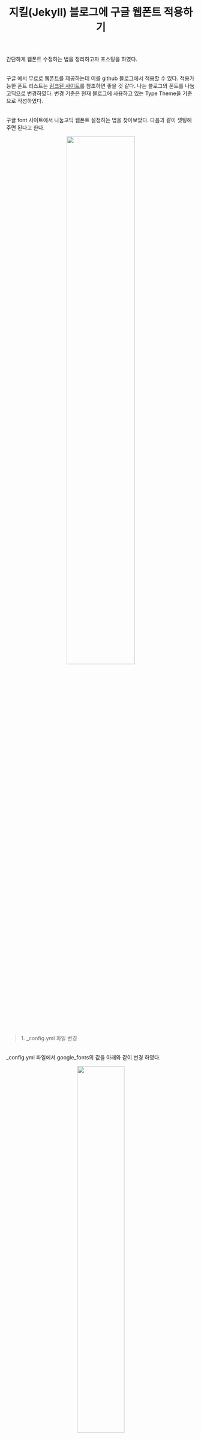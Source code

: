 ﻿---
layout: post
title: 지킬(Jekyll) 블로그에 구글 웹폰트 적용하기
comments: true
categories : [Github Blog]
tags: [Github Blog]
---

간단하게 웹폰트 수정하는 법을 정리하고자 포스팅을 하였다.<br>

<br><point>구글</point> 에서 무료로 웹폰트를 제공하는데 이를 github 블로그에서 적용할 수 있다. 적용가능한 폰트 리스트는 [<point>링크된 사이트</point>](http://makebct.net/%EA%B5%AC%EA%B8%80%EC%9B%B9%ED%8F%B0%ED%8A%B8-%EB%B6%88%EB%9F%AC%EC%98%A4%EA%B8%B0/?cat=148/)를 참조하면 좋을 것 같다. 나는 블로그의 폰트를 <point>나눔 고딕</point>으로 변경하였다. 변경 기준은 현재 블로그에 사용하고 있는 Type Theme을 기준으로 작성하였다.<br><br>

구글 font 사이트에서 나눔고딕 웹폰트 설정하는 법을 찾아보았다. 다음과 같이 셋팅해주면 된다고 한다.<br>
<center><img src="https://user-images.githubusercontent.com/20412850/40586003-1d7d4524-61f6-11e8-95fd-125b0db5e167.png" width="60%"></center><br><br>

> <subtitle>1. _config.yml 파일 변경

<br><point>_config.yml</point> 파일에서 google_fonts의 값을 아래와 같이 변경 하였다.<br>
<center><img src="https://user-images.githubusercontent.com/20412850/40586016-30066766-61f6-11e8-8342-30ec0c94d5f1.png" width="50%"></center><br><br>

> <subtitle>2. font-family 이름 변경

<br><point>_sass -> base -> _variables.scss</point> 파일에서 font-family를 다음과 같이 변경한다. font-family-main은 **본문의 font** 설정이고, font-family-headings는 **타이틀의 font** 설정이다.<br>
<center><img src="https://user-images.githubusercontent.com/20412850/40586041-86eaacfe-61f6-11e8-9698-68efe5e7fb50.png" width="50%"></center><br>

이렇게 두가지만 적용하고 각 파일을 저장해서 다시 github에 push하면 적용 완료이다!<br><br><br>

> **reference**

* http://makebct.net/%EA%B5%AC%EA%B8%80%EC%9B%B9%ED%8F%B0%ED%8A%B8-%EB%B6%88%EB%9F%AC%EC%98%A4%EA%B8%B0/?cat=148/
* https://fonts.google.com/specimen/Nanum+Gothic?selection.family=Nanum+Gothic:400,700

<br><br><br><br><br>
